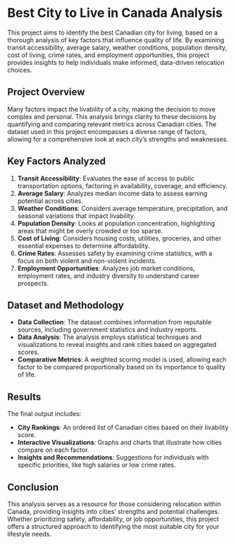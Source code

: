 
# Best City to Live in Canada Analysis

This project aims to identify the best Canadian city for living, based on a thorough analysis of key factors that influence quality of life. By examining transit accessibility, average salary, weather conditions, population density, cost of living, crime rates, and employment opportunities, this project provides insights to help individuals make informed, data-driven relocation choices.

## Project Overview

Many factors impact the livability of a city, making the decision to move complex and personal. This analysis brings clarity to these decisions by quantifying and comparing relevant metrics across Canadian cities. The dataset used in this project encompasses a diverse range of factors, allowing for a comprehensive look at each city’s strengths and weaknesses.

## Key Factors Analyzed

1. **Transit Accessibility**: Evaluates the ease of access to public transportation options, factoring in availability, coverage, and efficiency.
2. **Average Salary**: Analyzes median income data to assess earning potential across cities.
3. **Weather Conditions**: Considers average temperature, precipitation, and seasonal variations that impact livability.
4. **Population Density**: Looks at population concentration, highlighting areas that might be overly crowded or too sparse.
5. **Cost of Living**: Considers housing costs, utilities, groceries, and other essential expenses to determine affordability.
6. **Crime Rates**: Assesses safety by examining crime statistics, with a focus on both violent and non-violent incidents.
7. **Employment Opportunities**: Analyzes job market conditions, employment rates, and industry diversity to understand career prospects.

## Dataset and Methodology

- **Data Collection**: The dataset combines information from reputable sources, including government statistics and industry reports.
- **Data Analysis**: The analysis employs statistical techniques and visualizations to reveal insights and rank cities based on aggregated scores.
- **Comparative Metrics**: A weighted scoring model is used, allowing each factor to be compared proportionally based on its importance to quality of life.

## Results

The final output includes:
- **City Rankings**: An ordered list of Canadian cities based on their livability score.
- **Interactive Visualizations**: Graphs and charts that illustrate how cities compare on each factor.
- **Insights and Recommendations**: Suggestions for individuals with specific priorities, like high salaries or low crime rates.

## Conclusion

This analysis serves as a resource for those considering relocation within Canada, providing insights into cities’ strengths and potential challenges. Whether prioritizing safety, affordability, or job opportunities, this project offers a structured approach to identifying the most suitable city for your lifestyle needs.
